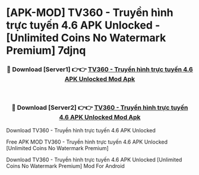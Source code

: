 # [APK-MOD] TV360 - Truyền hình trực tuyến 4.6 APK Unlocked - [Unlimited Coins No Watermark Premium] 7djnq



<div align="center">
<h3>🔴 Download [Server1] 👉👉 <a href="https://momento.my/?title=TV360_-_Truyền_hình_trực_tuyến_4.6_APK_Unlocked">TV360 - Truyền hình trực tuyến 4.6 APK Unlocked Mod Apk</a></h3><br>

<h3>🔴 Download [Server2] 👉👉 <a href="https://momento.my/?title=TV360_-_Truyền_hình_trực_tuyến_4.6_APK_Unlocked">TV360 - Truyền hình trực tuyến 4.6 APK Unlocked Mod Apk</a></h3>
</div>



Download TV360 - Truyền hình trực tuyến 4.6 APK Unlocked 

Free APK MOD TV360 - Truyền hình trực tuyến 4.6 APK Unlocked [Unlimited Coins No Watermark Premium]

Download TV360 - Truyền hình trực tuyến 4.6 APK Unlocked [Unlimited Coins No Watermark Premium] Mod For Android
